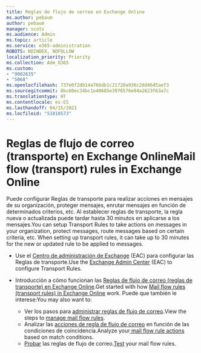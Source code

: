 ```yaml
---
title: Reglas de flujo de correo en Exchange Online
ms.author: pebaum
author: pebaum
manager: scotv
ms.audience: Admin
ms.topic: article
ms.service: o365-administration
ROBOTS: NOINDEX, NOFOLLOW
localization_priority: Priority
ms.collection: Adm_O365
ms.custom:
- "9002635"
- "5068"
ms.openlocfilehash: 737e0f2db14a766db1c21720a936c2dd4645aef3
ms.sourcegitcommit: 8bc60ec34bc1e40685e3976576e04a2623f63a7c
ms.translationtype: HT
ms.contentlocale: es-ES
ms.lasthandoff: 04/15/2021
ms.locfileid: "51810573"
---
```

# <a name="mail-flow-transport-rules-in-exchange-online"></a><span data-ttu-id="82c22-102">Reglas de flujo de correo (transporte) en Exchange Online</span><span class="sxs-lookup"><span data-stu-id="82c22-102">Mail flow (transport) rules in Exchange Online</span></span>

<span data-ttu-id="82c22-103">Puede configurar Reglas de transporte para realizar acciones en mensajes de su organización, proteger mensajes, enrutar mensajes en función de determinados criterios, etc.  Al establecer reglas de transporte, la regla nueva o actualizada puede tardar hasta 30 minutos en aplicarse a los mensajes.</span><span class="sxs-lookup"><span data-stu-id="82c22-103">You can setup Transport Rules to take actions on messages in your organization, protect messages, route messages based on certain criteria, etc.  When setting up transport rules, it can take up to 30 minutes for the new or updated rule to be applied to messages.</span></span>

- <span data-ttu-id="82c22-104">Use el [Centro de administración de Exchange](https://go.microsoft.com/fwlink/p/?linkid=834822) (EAC) para configurar las Reglas de transporte.</span><span class="sxs-lookup"><span data-stu-id="82c22-104">Use the [Exchange Admin Center](https://go.microsoft.com/fwlink/p/?linkid=834822) (EAC) to configure Transport Rules.</span></span>

- <span data-ttu-id="82c22-105">Introducción a cómo funcionan las [Reglas de flujo de correo (reglas de transporte) en Exchange Online](https://docs.microsoft.com/exchange/security-and-compliance/mail-flow-rules/mail-flow-rules).</span><span class="sxs-lookup"><span data-stu-id="82c22-105">Get started with how [Mail flow rules (transport rules) in Exchange Online](https://docs.microsoft.com/exchange/security-and-compliance/mail-flow-rules/mail-flow-rules) work.</span></span> <span data-ttu-id="82c22-106">Puede que también le interese:</span><span class="sxs-lookup"><span data-stu-id="82c22-106">You may also want to:</span></span>

    - <span data-ttu-id="82c22-107">Ver los pasos para [administrar reglas de flujo de correo](https://docs.microsoft.com/exchange/security-and-compliance/mail-flow-rules/manage-mail-flow-rules).</span><span class="sxs-lookup"><span data-stu-id="82c22-107">View the steps to [manage mail flow rules](https://docs.microsoft.com/exchange/security-and-compliance/mail-flow-rules/manage-mail-flow-rules).</span></span>
    - <span data-ttu-id="82c22-108">Analizar las [acciones de regla de flujo de correo](https://docs.microsoft.com/exchange/security-and-compliance/mail-flow-rules/mail-flow-rule-actions) en función de las condiciones de coincidencia.</span><span class="sxs-lookup"><span data-stu-id="82c22-108">Analyze your[ mail flow rule actions](https://docs.microsoft.com/exchange/security-and-compliance/mail-flow-rules/mail-flow-rule-actions) based on match conditions.</span></span>
    - <span data-ttu-id="82c22-109">[Probar](https://docs.microsoft.com/exchange/security-and-compliance/mail-flow-rules/test-mail-flow-rules) las reglas de flujo de correo.</span><span class="sxs-lookup"><span data-stu-id="82c22-109">[Test](https://docs.microsoft.com/exchange/security-and-compliance/mail-flow-rules/test-mail-flow-rules) your mail flow rules.</span></span>
